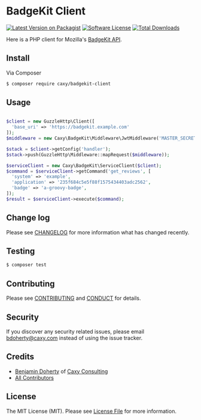 # BadgeKit Client

[![Latest Version on Packagist][ico-version]][link-packagist]
[![Software License][ico-license]](LICENSE.md)
[![Total Downloads][ico-downloads]][link-downloads]

Here is a PHP client for Mozilla's [BadgeKit API][badgekit-api].

## Install

Via Composer

``` bash
$ composer require caxy/badgekit-client
```
## Usage

``` php

$client = new GuzzleHttp\Client([
  'base_uri' => 'https://badgekit.example.com'
]);
$middleware = new Caxy\BadgeKit\Middleware\JwtMiddleware('MASTER_SECRET_FROM_BADGEKIT');

$stack = $client->getConfig('handler');
$stack->push(GuzzleHttp\Middleware::mapRequest($middleware));

$serviceClient = new Caxy\BadgeKit\ServiceClient($client);
$command = $serviceClient->getCommand('get_reviews', [
  'system' => 'example',
  'application' => '235f684c5e5f88f1575434403adc2562',
  'badge' => 'a-groovy-badge',
]);
$result = $serviceClient->execute($command);
```

## Change log

Please see [CHANGELOG](CHANGELOG.md) for more information what has changed recently.

## Testing

``` bash
$ composer test
```

## Contributing

Please see [CONTRIBUTING](CONTRIBUTING.md) and [CONDUCT](CONDUCT.md) for details.

## Security

If you discover any security related issues, please email bdoherty@caxy.com instead of using the issue tracker.

## Credits

- [Benjamin Doherty][link-author] of [Caxy Consulting][link-organization]
- [All Contributors][link-contributors]

## License

The MIT License (MIT). Please see [License File](LICENSE.md) for more information.

[badgekit-api]: https://github.com/mozilla/badgekit-api

[ico-version]: https://img.shields.io/packagist/v/caxy/badgekit-client.svg?style=flat-square
[ico-license]: https://img.shields.io/badge/license-MIT-brightgreen.svg?style=flat-square
[ico-travis]: https://img.shields.io/travis/caxy/badgekit-client/master.svg?style=flat-square
[ico-scrutinizer]: https://img.shields.io/scrutinizer/coverage/g/caxy/badgekit-client.svg?style=flat-square
[ico-code-quality]: https://img.shields.io/scrutinizer/g/caxy/badgekit-client.svg?style=flat-square
[ico-downloads]: https://img.shields.io/packagist/dt/caxy/badgekit-client.svg?style=flat-square

[link-packagist]: https://packagist.org/packages/caxy/badgekit-client
[link-downloads]: https://packagist.org/packages/caxy/badgekit-client
[link-author]: https://github.com/bangpound
[link-organization]: https://github.com/caxy
[link-contributors]: ../../contributors
